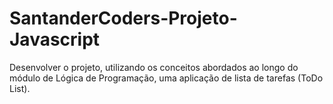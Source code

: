 # SantanderCoders-Projeto-Javascript
Desenvolver o projeto, utilizando os conceitos abordados ao longo do módulo de Lógica de Programação, uma aplicação de lista de tarefas (ToDo List).
